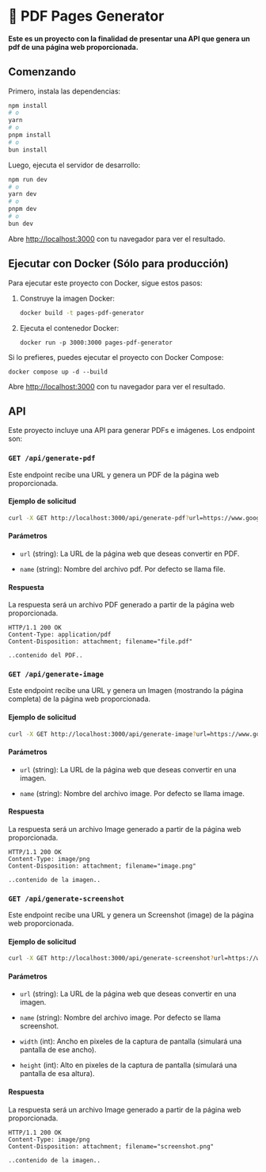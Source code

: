 # 🚀 PDF Pages Generator

#### Este es un proyecto con la finalidad de presentar una API que genera un pdf de una página web proporcionada.

## Comenzando

Primero, instala las dependencias:

```bash
npm install
# o
yarn 
# o
pnpm install
# o
bun install
```
Luego, ejecuta el servidor de desarrollo:
```bash
npm run dev
# o
yarn dev
# o
pnpm dev
# o
bun dev
```

Abre [http://localhost:3000](http://localhost:3000) con tu navegador para ver el resultado.


## Ejecutar con Docker (Sólo para producción)

Para ejecutar este proyecto con Docker, sigue estos pasos:

1. Construye la imagen Docker:

    ```bash
    docker build -t pages-pdf-generator
    ```

2. Ejecuta el contenedor Docker:

    ```
    docker run -p 3000:3000 pages-pdf-generator
    ```

Si lo prefieres, puedes ejecutar el proyecto con Docker Compose:
    
    docker compose up -d --build

Abre [http://localhost:3000](http://localhost:3000) con tu navegador para ver el resultado.

## API

Este proyecto incluye una API para generar PDFs e imágenes. Los endpoint son:

### `GET /api/generate-pdf`

Este endpoint recibe una URL y genera un PDF de la página web proporcionada.

#### Ejemplo de solicitud

```bash
curl -X GET http://localhost:3000/api/generate-pdf?url=https://www.google.com&name=page_google
```

#### Parámetros

- `url` (string): La URL de la página web que deseas convertir en PDF.

- `name` (string): Nombre del archivo pdf. Por defecto se llama file.

#### Respuesta

La respuesta será un archivo PDF generado a partir de la página web proporcionada.

```http
HTTP/1.1 200 OK
Content-Type: application/pdf
Content-Disposition: attachment; filename="file.pdf"

..contenido del PDF..
```



### `GET /api/generate-image`

Este endpoint recibe una URL y genera un Imagen (mostrando la página completa) de la página web proporcionada.

#### Ejemplo de solicitud

```bash
curl -X GET http://localhost:3000/api/generate-image?url=https://www.google.com&name=page_google
```

#### Parámetros

- `url` (string): La URL de la página web que deseas convertir en una imagen.

- `name` (string): Nombre del archivo image. Por defecto se llama image.

#### Respuesta

La respuesta será un archivo Image generado a partir de la página web proporcionada.

```http
HTTP/1.1 200 OK
Content-Type: image/png
Content-Disposition: attachment; filename="image.png"

..contenido de la imagen..
```




### `GET /api/generate-screenshot`

Este endpoint recibe una URL y genera un Screenshot (image) de la página web proporcionada.

#### Ejemplo de solicitud

```bash
curl -X GET http://localhost:3000/api/generate-screenshot?url=https://www.google.com&name=page_google&width=1920&height=1080
```

#### Parámetros

- `url` (string): La URL de la página web que deseas convertir en una imagen.

- `name` (string): Nombre del archivo image. Por defecto se llama screenshot.

- `width` (int): Ancho en pixeles de la captura de pantalla (simulará una pantalla de ese ancho).

- `height` (int): Alto en pixeles de la captura de pantalla (simulará una pantalla de esa altura).

#### Respuesta

La respuesta será un archivo Image generado a partir de la página web proporcionada.

```http
HTTP/1.1 200 OK
Content-Type: image/png
Content-Disposition: attachment; filename="screenshot.png"

..contenido de la imagen..
```